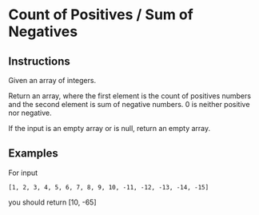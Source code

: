 # Count of Positives / Sum of Negatives

## Instructions

Given an array of integers.

Return an array, where the first element is the count of positives numbers and the second element is sum of negative numbers. 0 is neither positive nor negative.

If the input is an empty array or is null, return an empty array.

## Examples

For input

```
[1, 2, 3, 4, 5, 6, 7, 8, 9, 10, -11, -12, -13, -14, -15]
```

you should return [10, -65]